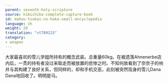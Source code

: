 ```yaml
---
parent: seventh-holy-scripture
source: hibichika-complete-capture-book
id: mahou-tsukai-no-hako-small-encyclopedia
language: zh
weight: 28
translation: "vt789123"
category:
- weapon
---
```


大家最喜欢的雪儿学姐所持有的概念武装。总重量60kg。在被遗落Ahnenerbe店内后，一贯的持有者没过来取走而被放置的悲惨之时。不知何故看到了奈奈子的响并与其构建了良好关系，但同样的，却和手机交恶，此刻被突然现身的雪儿Dana Dana地回收了。明明是马。
